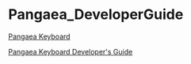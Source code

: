 # Pangaea_DeveloperGuide

[Pangaea Keyboard](https://github.com/e3w2q/Pangaea-keyboard)

[Pangaea Keyboard Developer's Guide](https://github.com/etalli/Pangaea_DeveloperGuide/blob/main/DeveloperGuide_en.md)
